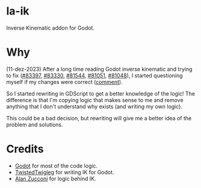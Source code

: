 # la-ik
Inverse Kinematic addon for Godot.

# Why
(11-dez-2023) After a long time reading Godot inverse kinematic and trying to fix ([#83397][1], [#83330][2], [#81544][3], [#81051][4], [#81048][5]), I started questioning myself if my changes were correct ([comment][6]).  

So I started rewriting in GDScript to get a better knowledge of the logic! The difference is that I'm copying logic that makes sense to me and remove anything that I don't understand why exists (and writing my own logic).

This could be a bad decision, but rewriting will give me a better idea of the problem and solutions.

[1]: https://github.com/godotengine/godot/pull/83397
[2]: https://github.com/godotengine/godot/pull/83330
[3]: https://github.com/godotengine/godot/pull/81544
[4]: https://github.com/godotengine/godot/pull/81051
[5]: https://github.com/godotengine/godot/pull/81048
[6]: https://github.com/godotengine/godot/pull/83330#issuecomment-1809000653

# Credits
- [Godot](https://godotengine.org/) for most of the code logic.
- [TwistedTwigleg](https://github.com/TwistedTwigleg) for writing IK for Godot.
- [Alan Zucconi](https://www.alanzucconi.com/2018/05/02/ik-2d-1/) for logic behind IK.
